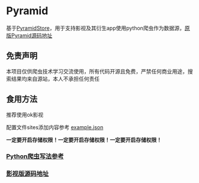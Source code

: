 # Pyramid

基于[PyramidStore](https://github.com/UndCover/PyramidStore)，用于支持影视及其衍生app使用python爬虫作为数据源，[原版Pyramid源码地址](https://github.com/UndCover/Pyramid)

## 免责声明

本项目仅供爬虫技术学习交流使用，所有代码开源且免费，严禁任何商业用途，搜索结果均来自源站，本人不承担任何责任

## 食用方法

推荐使用ok影视

配置文件sites添加内容参考 [example.json](https://github.com/JJBJJ/PyramidStore/blob/main/example.json)

**一定要开启存储权限！一定要开启存储权限！一定要开启存储权限！**

### [Python爬虫写法参考](https://github.com/JJBJJ/PyramidStore/blob/main/spider.md)

### [影视版源码地址](https://github.com/FongMi/TV/tree/release/pyramid)

